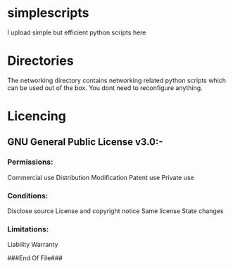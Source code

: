 # simplescripts
 I upload simple but efficient python scripts here

# Directories
 The networking directory contains networking related python scripts which can be used out of the box.
 You dont need to reconfigure anything.

# Licencing
## GNU General Public License v3.0:-
### Permissions:
 Commercial use
 Distribution
 Modification
 Patent use
 Private use

### Conditions:
 Disclose source
 License and copyright notice
 Same license
 State changes
 
### Limitations:
 Liability
 Warranty
 
 
 ###End Of File###

